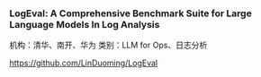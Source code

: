 ### LogEval: A Comprehensive Benchmark Suite for Large Language Models In Log Analysis

机构：清华、南开、华为
类别：LLM for Ops、日志分析

https://github.com/LinDuoming/LogEval